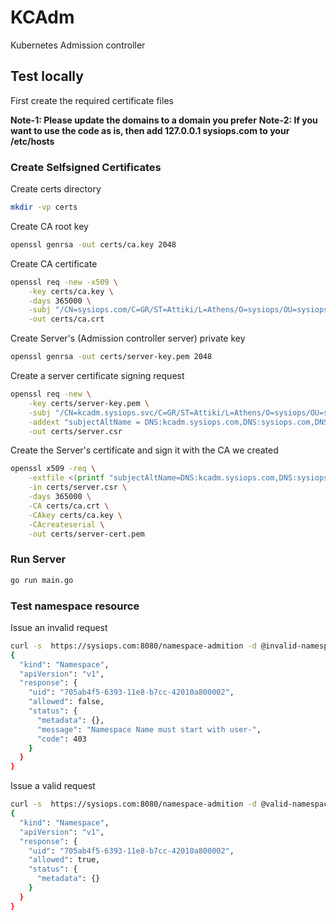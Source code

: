 # KCAdm

Kubernetes Admission controller

## Test locally

First create the required certificate files

**Note-1: Please update the domains to a domain you prefer**
**Note-2: If you want to use the code as is, then add 127.0.0.1 sysiops.com to your /etc/hosts**

### Create Selfsigned Certificates

Create certs directory

```bash
mkdir -vp certs
```

Create CA root key
```bash
openssl genrsa -out certs/ca.key 2048
```

Create CA certificate
```bash
openssl req -new -x509 \
    -key certs/ca.key \
    -days 365000 \
    -subj "/CN=sysiops.com/C=GR/ST=Attiki/L=Athens/O=sysiops/OU=sysiops" \
    -out certs/ca.crt
```

Create Server's (Admission controller server) private key
```bash
openssl genrsa -out certs/server-key.pem 2048
```

Create a server certificate signing request
```bash
openssl req -new \
    -key certs/server-key.pem \
    -subj "/CN=kcadm.sysiops.svc/C=GR/ST=Attiki/L=Athens/O=sysiops/OU=sysiops" \
    -addext "subjectAltName = DNS:kcadm.sysiops.com,DNS:sysiops.com,DNS:kcadm,DNS:kcadm.sysiops,DNS:kcadm.sysiops.svc,DNS:kcadm.sysiops.svc.cluster.local" \
    -out certs/server.csr 
```

Create the Server's certificate and sign it with the CA we created
```bash
openssl x509 -req \
    -extfile <(printf "subjectAltName=DNS:kcadm.sysiops.com,DNS:sysiops.com,DNS:kcadm,DNS:kcadm.sysiops,DNS:kcadm.sysiops.svc,DNS:kcadm.sysiops.svc.cluster.local") \
    -in certs/server.csr \
    -days 365000 \
    -CA certs/ca.crt \
    -CAkey certs/ca.key \
    -CAcreateserial \
    -out certs/server-cert.pem
```

### Run Server

```bash
go run main.go
```

### Test namespace resource

Issue an invalid request

```bash
curl -s  https://sysiops.com:8080/namespace-admition -d @invalid-namespace-name.json --cacert certs/ca.crt | jq
{
  "kind": "Namespace",
  "apiVersion": "v1",
  "response": {
    "uid": "705ab4f5-6393-11e8-b7cc-42010a800002",
    "allowed": false,
    "status": {
      "metadata": {},
      "message": "Namespace Name must start with user-",
      "code": 403
    }
  }
}
```

Issue a valid request
```bash
curl -s  https://sysiops.com:8080/namespace-admition -d @valid-namespace-name.json --cacert certs/ca.crt | jq
{
  "kind": "Namespace",
  "apiVersion": "v1",
  "response": {
    "uid": "705ab4f5-6393-11e8-b7cc-42010a800002",
    "allowed": true,
    "status": {
      "metadata": {}
    }
  }
}
```
